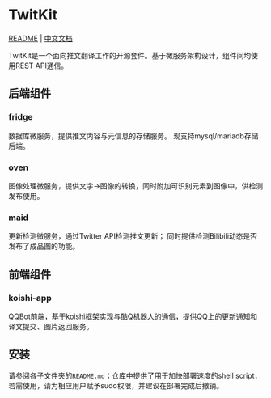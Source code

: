 # TwitKit

[README](README.md) | [中文文档](README_zh.md)

TwitKit是一个面向推文翻译工作的开源套件。基于微服务架构设计，组件间均使用REST API通信。

## 后端组件

### fridge

数据库微服务，提供推文内容与元信息的存储服务。
现支持mysql/mariadb存储后端。

### oven

图像处理微服务，提供文字→图像的转换，同时附加可识别元素到图像中，供检测发布使用。

### maid

更新检测微服务，通过Twitter API检测推文更新；
同时提供检测Bilibili动态是否发布了成品图的功能。

## 前端组件

### koishi-app

QQBot前端，基于[koishi框架](https://koishi.js.org)实现与[酷Q机器人](https://cqp.cc/)的通信，提供QQ上的更新通知和译文提交、图片返回服务。

## 安装

请参阅各子文件夹的`README.md`；仓库中提供了用于加快部署速度的shell script，若需使用，请为相应用户赋予sudo权限，并建议在部署完成后撤销。
